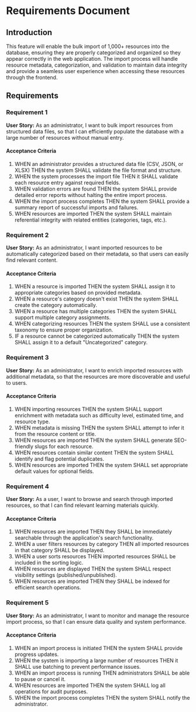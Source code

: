 # Requirements Document

## Introduction

This feature will enable the bulk import of 1,000+ resources into the database, ensuring they are properly categorized and organized so they appear correctly in the web application. The import process will handle resource metadata, categorization, and validation to maintain data integrity and provide a seamless user experience when accessing these resources through the frontend.

## Requirements

### Requirement 1

**User Story:** As an administrator, I want to bulk import resources from structured data files, so that I can efficiently populate the database with a large number of resources without manual entry.

#### Acceptance Criteria

1. WHEN an administrator provides a structured data file (CSV, JSON, or XLSX) THEN the system SHALL validate the file format and structure.
2. WHEN the system processes the import file THEN it SHALL validate each resource entry against required fields.
3. WHEN validation errors are found THEN the system SHALL provide detailed error reports without halting the entire import process.
4. WHEN the import process completes THEN the system SHALL provide a summary report of successful imports and failures.
5. WHEN resources are imported THEN the system SHALL maintain referential integrity with related entities (categories, tags, etc.).

### Requirement 2

**User Story:** As an administrator, I want imported resources to be automatically categorized based on their metadata, so that users can easily find relevant content.

#### Acceptance Criteria

1. WHEN a resource is imported THEN the system SHALL assign it to appropriate categories based on provided metadata.
2. WHEN a resource's category doesn't exist THEN the system SHALL create the category automatically.
3. WHEN a resource has multiple categories THEN the system SHALL support multiple category assignments.
4. WHEN categorizing resources THEN the system SHALL use a consistent taxonomy to ensure proper organization.
5. IF a resource cannot be categorized automatically THEN the system SHALL assign it to a default "Uncategorized" category.

### Requirement 3

**User Story:** As an administrator, I want to enrich imported resources with additional metadata, so that the resources are more discoverable and useful to users.

#### Acceptance Criteria

1. WHEN importing resources THEN the system SHALL support enrichment with metadata such as difficulty level, estimated time, and resource type.
2. WHEN metadata is missing THEN the system SHALL attempt to infer it from the resource content or title.
3. WHEN resources are imported THEN the system SHALL generate SEO-friendly slugs for each resource.
4. WHEN resources contain similar content THEN the system SHALL identify and flag potential duplicates.
5. WHEN resources are imported THEN the system SHALL set appropriate default values for optional fields.

### Requirement 4

**User Story:** As a user, I want to browse and search through imported resources, so that I can find relevant learning materials quickly.

#### Acceptance Criteria

1. WHEN resources are imported THEN they SHALL be immediately searchable through the application's search functionality.
2. WHEN a user filters resources by category THEN all imported resources in that category SHALL be displayed.
3. WHEN a user sorts resources THEN imported resources SHALL be included in the sorting logic.
4. WHEN resources are displayed THEN the system SHALL respect visibility settings (published/unpublished).
5. WHEN resources are imported THEN they SHALL be indexed for efficient search operations.

### Requirement 5

**User Story:** As an administrator, I want to monitor and manage the resource import process, so that I can ensure data quality and system performance.

#### Acceptance Criteria

1. WHEN an import process is initiated THEN the system SHALL provide progress updates.
2. WHEN the system is importing a large number of resources THEN it SHALL use batching to prevent performance issues.
3. WHEN an import process is running THEN administrators SHALL be able to pause or cancel it.
4. WHEN resources are imported THEN the system SHALL log all operations for audit purposes.
5. WHEN the import process completes THEN the system SHALL notify the administrator.